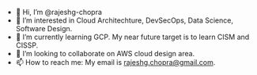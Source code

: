 - 👋 Hi, I’m @rajeshg-chopra
- 👀 I’m interested in Cloud Architechture, DevSecOps, Data Science, Software Design. 
- 🌱 I’m currently learning GCP. My near future target is to learn CISM and CISSP. 
- 💞️ I’m looking to collaborate on AWS cloud design area.
- 📫 How to reach me: My email is rajeshg.chopra@gmail.com.

<!---
rajeshg-chopra/rajeshg-chopra is a ✨ special ✨ repository because its `README.md` (this file) appears on your GitHub profile.
You can click the Preview link to take a look at your changes.
--->
